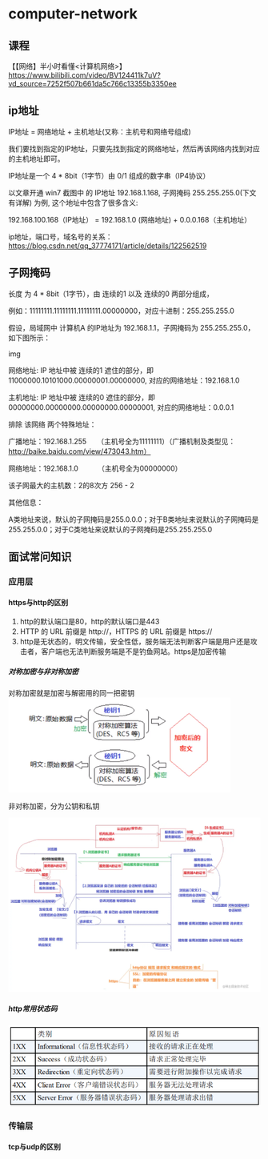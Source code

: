 # computer-network

## 课程

【【网络】半小时看懂<计算机网络>】https://www.bilibili.com/video/BV124411k7uV?vd_source=7252f507b661da5c766c13355b3350ee

## ip地址
IP地址 = 网络地址 + 主机地址(又称：主机号和网络号组成)


我们要找到指定的IP地址，只要先找到指定的网络地址，然后再该网络内找到对应的主机地址即可。

IP地址是一个 4 * 8bit（1字节）由 0/1 组成的数字串（IP4协议）

以文章开通 win7 截图中 的 IP地址 192.168.1.168, 子网掩码 255.255.255.0(下文有详解) 为例, 这个地址中包含了很多含义:

192.168.100.168（IP地址） = 192.168.1.0 (网络地址) + 0.0.0.168（主机地址）

ip地址，端口号，域名号的关系：https://blog.csdn.net/qq_37774171/article/details/122562519
## 子网掩码

长度 为 4 * 8bit（1字节），由 连续的1 以及 连续的0 两部分组成，

例如：11111111.11111111.11111111.00000000，对应十进制：255.255.255.0

假设，局域网中 计算机A 的IP地址为 192.168.1.1，子网掩码为 255.255.255.0， 如下图所示：

img

网络地址: IP 地址中被 连续的1 遮住的部分，即 11000000.10101000.00000001.00000000, 对应的网络地址：192.168.1.0

主机地址: IP 地址中被 连续的0 遮住的部分，即 00000000.00000000.00000000.00000001, 对应的网络地址：0.0.0.1

排除 该网络 两个特殊地址：

广播地址：192.168.1.255　　（主机号全为11111111）（广播机制及类型见：http://baike.baidu.com/view/473043.htm）

网络地址：192.168.1.0 　　　（主机号全为00000000）


该子网最大的主机数：2的8次方 256 - 2

其他信息：

A类地址来说，默认的子网掩码是255.0.0.0；对于B类地址来说默认的子网掩码是255.255.0.0；对于C类地址来说默认的子网掩码是255.255.255.0




## 面试常问知识

### 应用层

#### https与http的区别
1. http的默认端口是80，http的默认端口是443
2. HTTP 的 URL 前缀是 http://，HTTPS 的 URL 前缀是 https://
3. http是无状态的，明文传输，安全性低，服务端无法判断客户端是用户还是攻击者，客户端也无法判断服务端是不是钓鱼网站。https是加密传输

##### 对称加密与非对称加密
对称加密就是加密与解密用的同一把密钥
![image](https://github.com/Tomxzf/computer-network/blob/main/img/%E5%B1%8F%E5%B9%95%E6%88%AA%E5%9B%BE%202025-04-14%20142250.png)

非对称加密，分为公钥和私钥

![image](https://github.com/Tomxzf/computer-network/blob/main/img/%E5%B1%8F%E5%B9%95%E6%88%AA%E5%9B%BE%202025-04-14%20173409.png)

##### http常用状态码
![image](https://github.com/Tomxzf/computer-network/blob/main/img/http-status-code.png)








### 传输层

#### tcp与udp的区别



